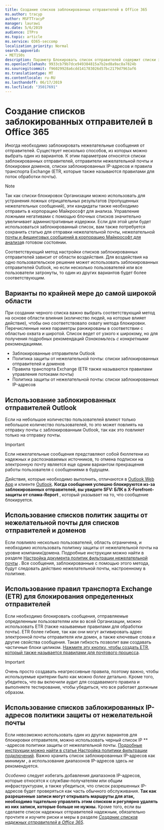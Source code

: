 ```yaml
---
title: Создание списков заблокированных отправителей в Office 365
ms.author: tracyp
author: MSFTTracyP
manager: laurawi
ms.date: 5/6/2019
audience: ITPro
ms.topic: article
ms.service: O365-seccomp
localization_priority: Normal
search.appverid:
- MET150s
description: Параметр Блокировать список отправителей содержит списки заблокированных отправителей, отправители нежелательной почты и блокировки доменов, списки заблокированных IP-адресов и правила транспорта Exchange (ETR), также называемые правилами для обработки почты.
ms.openlocfilehash: 9933cb79b7dce949384815a7b2ed8a9ac8a7824b
ms.sourcegitcommit: f96029928a6cdd141783026d57bc2179d7963af6
ms.translationtype: MT
ms.contentlocale: ru-RU
ms.lasthandoff: 06/17/2019
ms.locfileid: "35017691"
---
```

# <a name="create-block-sender-lists-in-office-365"></a>Создание списков заблокированных отправителей в Office 365

Иногда необходимо заблокировать нежелательные сообщения от отправителей. Существует несколько способов, из которых можно выбрать один из вариантов. К этим параметрам относятся списки заблокированных отправителей, отправители нежелательной почты и блокировки доменов, списки заблокированных IP-адресов и правила транспорта Exchange (ETR, которые также называются правилами для поток обработки почты).

> [!NOTE]
> Так как списки блокировок Организации можно использовать для устранения ложных отрицательных результатов (пропущенных нежелательных сообщений), эти кандидаты также необходимо отправить в корпорацию Майкрософт для анализа. Управление ложными негативами с помощью блочных списков значительно увеличивает административные издержки. Если для этой цели будет использоваться заблокированный список, вам также потребуется сохранить статью для отправки нежелательной почты, нежелательной [почты и фишинговых сообщений в корпорацию Майкрософт для анализа](https://docs.microsoft.com/en-us/office365/SecurityCompliance/submit-spam-non-spam-and-phishing-scam-messages-to-microsoft-for-analysis)в готовом состоянии.

Соответствующий метод настройки списков заблокированных отправителей зависит от области воздействия. Для воздействия на одно пользовательское решение может использовать заблокированных отправителей Outlook, но если несколько пользователей или все пользователи затронуты, то один из других вариантов будет более соответствующим.

## <a name="options-from-least-to-broadest-scope"></a>Варианты по крайней мере до самой широкой области

При создании черного списка важно выбрать соответствующий метод на основе области влияния (количество людей, на которые влияет действие), чтобы оно соответствовало охвату метода блокировки. Перечисленные ниже параметры ранжированы в соответствии с областью охвата и широтой. Список ведет от узкого к широкому, но для получения подробных рекомендаций *Ознакомьтесь с конкретными* рекомендациями.

- Заблокированные отправители Outlook
- Политика защиты от нежелательной почты: списки заблокированных отправителей и доменов
- Правила транспорта Exchange (ETR также называются правилами управления потоками почты)
- Политика защиты от нежелательной почты: списки заблокированных IP-адресов

## <a name="use-outlook-blocked-senders"></a>Использование заблокированных отправителей Outlook

Если на небольшое количество пользователей влияют только небольшое количество пользователей, то это может повлиять на отправку почты с заблокированным Outlook, так как это повлияет только на отправку почты.

> [!IMPORTANT]
> Если нежелательные сообщения представляют собой бюллетени из надежных и распознаваемых источников, то отмена подписки на электронную почту является еще одним вариантом прекращения работы пользователя с сообщениями в будущем.

Действия, которые необходимо выполнить, отличаются в [Outlook Web App](https://support.office.com/en-us/article/block-or-allow-junk-email-settings-48c9f6f7-2309-4f95-9a4d-de987e880e46) и клиенте [Outlook](https://support.office.com/en-us/article/overview-of-the-junk-email-filter-5ae3ea8e-cf41-4fa0-b02a-3b96e21de089). **Когда сообщения успешно блокируются из-за заблокированных отправителей, вы увидите SFV: БЛК в X-Forefront-защиты от спама-Report** , который указывает на то, что сообщение блокируется.

## <a name="use-anti-spam-policy-senderdomain-block-lists"></a>Использование списков политик защиты от нежелательной почты для списков отправителей и доменов

Если повлияло несколько пользователей, область ограничена, и необходимо использовать политику защиты от нежелательной почты на уровне компании/домена. Подробные инструкции можно найти в разделе [Настройка документа политик фильтрации нежелательной почты](https://docs.microsoft.com/en-us/office365/securitycompliance/configure-your-spam-filter-policies) . Все сообщения, заблокированные с помощью этого метода, будут следовать действию нежелательной почты, настроенному в политике.

## <a name="use-exchange-transport-rules-etrs-to-block-specific-senders"></a>Использование правил транспорта Exchange (ETR) для блокирования определенных отправителей

Если необходимо блокировать сообщения, отправляемые определенным пользователям или во всей Организации, можно использовать ETR (также называемые правилами для обработки почты). ETR более гибкие, так как они могут активировать адрес электронной почты отправителя или домен, а также ключевые слова и другие свойства сообщения. Такая гибкость позволит вам создавать частичные блоки целиком. [Нажмите эту кнопку, чтобы создать ETR, который также называется правилами для почтового процесса](https://docs.microsoft.com/en-us/office365/SecurityCompliance/use-mail-flow-rules-to-set-the-spam-confidence-level-scl-in-messages).

> [!IMPORTANT]
> Очень просто создавать неагрессивные правила, поэтому важно, чтобы используемые критерии было как можно *более* детально. Кроме того, убедитесь, что вы включили аудит для создаваемого правила и выполняете тестирование, чтобы убедиться, что все работает должным образом.

## <a name="use-anti-spam-policy-ip-block-lists"></a>Использование списков заблокированных IP-адресов политики защиты от нежелательной почты

Если невозможно использовать один из других вариантов для блокировки отправителя, можно использовать черный список IP ** -адресов политики защиты от нежелательной почты. [Подробные инструкции можно найти в статье Настройка политики фильтрации подключений](https://docs.microsoft.com/en-us/office365/securitycompliance/configure-the-connection-filter-policy). Важно хранить список заблокированных IP-адресов как *минимум* , а использование диапазонов IP-адресов здесь *не* рекомендуется.

*Особенно* следует избегать добавления диапазонов IP-адресов, которые относятся к службам-получателям или общим инфраструктурам, а также убедиться, что список разрешенных IP-адресов будет проверяться как часть обычного обслуживания. **Так как разрешенные записи могут открывать маршруты для атак, необходимо тщательно управлять этим списком и регулярно удалять из них записи, которые больше не нужны.** Кроме того, если вы сделаете список надежных отправителей надежным, обязательно прочтите и изучите риски и меры в разделе *[Создание списков надежных отправителей в Office 365](create-safe-sender-lists-in-office-365.md)*.